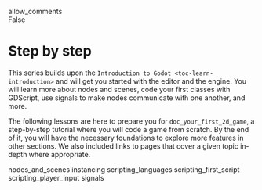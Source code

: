 allow\_comments  
False

# Step by step

This series builds upon the `Introduction to Godot
<toc-learn-introduction>` and will get you started with the editor and
the engine. You will learn more about nodes and scenes, code your first
classes with GDScript, use signals to make nodes communicate with one
another, and more.

The following lessons are here to prepare you for
`doc_your_first_2d_game`, a step-by-step tutorial where you will code a
game from scratch. By the end of it, you will have the necessary
foundations to explore more features in other sections. We also included
links to pages that cover a given topic in-depth where appropriate.

nodes\_and\_scenes instancing scripting\_languages
scripting\_first\_script scripting\_player\_input signals
